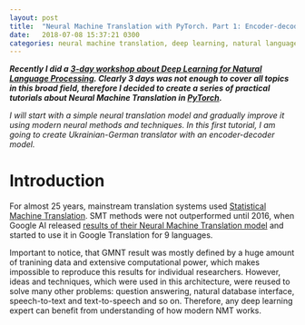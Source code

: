 ```yaml
---
layout: post
title:  "Neural Machine Translation with PyTorch. Part 1: Encoder-decoder"
date:   2018-07-08 15:37:21 0300
categories: neural machine translation, deep learning, natural language processing, seq2seq
---
```

***Recently I did a [3-day workshop about Deep Learning for Natural Language Processing](https://github.com/tsdaemon/dl-nlp-2018).
Clearly 3 days was not enough to cover all topics in this broad field, therefore
I decided to create a series of practical tutorials about Neural Machine Translation
in [PyTorch](https://pytorch.org/).***

*I will start with a simple neural translation model and gradually improve it using
modern neural methods and techniques. In this first tutorial, I am going to create
Ukrainian-German translator with an encoder-decoder model.*

# Introduction

For almost 25 years, mainstream translation systems used [Statistical Machine Translation](https://en.wikipedia.org/wiki/Statistical_machine_translation). SMT
methods were not outperformed until 2016, when Google AI released [results of their Neural Machine Translation model](https://ai.googleblog.com/2016/09/a-neural-network-for-machine.html)
and started to use it in Google Translation for 9 languages.

Important to notice, that GMNT result was mostly defined by a huge amount of tranining data and
extensive computational power, which makes impossible to reproduce this results for
individual researchers. However, ideas and techniques, which were used in this architecture,
were reused to solve many other problems: question answering, natural database interface,
speech-to-text and text-to-speech and so on. Therefore, any deep learning expert
can benefit from understanding of how modern NMT works.
